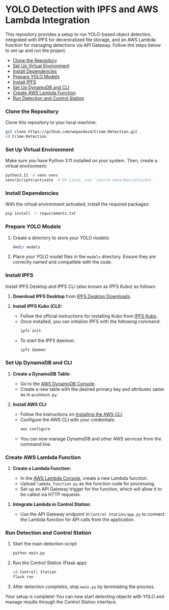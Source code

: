 
# YOLO Detection with IPFS and AWS Lambda Integration

This repository provides a setup to run YOLO-based object detection, integrated with IPFS for decentralized file storage, and an AWS Lambda function for managing detections via API Gateway. Follow the steps below to set up and run the project.

- [Clone the Repository](#clone-the-repository)
- [Set Up Virtual Environment](#set-up-virtual-environment)
- [Install Dependencies](#install-dependencies)
- [Prepare YOLO Models](#prepare-yolo-models)
- [Install IPFS](#install-ipfs)
- [Set Up DynamoDB and CLI](#set-up-dynamodb-and-cli)
- [Create AWS Lambda Function](#create-aws-lambda-function)
- [Run Detection and Control Station](#run-detection-and-control-station)


### Clone the Repository
Clone this repository to your local machine:

```bash
git clone https://github.com/wepandas4/Crime-Detection.git
cd Crime-Detection
```

### Set Up Virtual Environment
Make sure you have Python 3.11 installed on your system. Then, create a virtual environment:

```bash
python3.11 -m venv venv
venv\Scripts\activate  # On Linux, use `source venv/bin/activate`
```

### Install Dependencies
With the virtual environment activated, install the required packages:

```bash
pip install -r requirements.txt
```

### Prepare YOLO Models
1. Create a directory to store your YOLO models:

    ```bash
    mkdir models
    ```

2. Place your YOLO model files in the `models` directory. Ensure they are correctly named and compatible with the code.

### Install IPFS
Install IPFS Desktop and IPFS CLI (also known as IPFS Kubo) as follows:

1. **Download IPFS Desktop** from [IPFS Desktop Downloads](https://docs.ipfs.io/install/ipfs-desktop/).

2. **Install IPFS Kubo (CLI):**
   - Follow the official instructions for installing Kubo from [IPFS Kubo](https://docs.ipfs.io/how-to/command-line-quick-start/).
   - Once installed, you can initialize IPFS with the following command:
     ```bash
     ipfs init
     ```
   - To start the IPFS daemon:
     ```bash
     ipfs daemon
     ```

### Set Up DynamoDB and CLI
1. **Create a DynamoDB Table:**
   - Go to the [AWS DynamoDB Console](https://console.aws.amazon.com/dynamodb).
   - Create a new table with the desired primary key and attributes same as in `pushHash.py`.

2. **Install AWS CLI:**
   - Follow the instructions on [Installing the AWS CLI](https://docs.aws.amazon.com/cli/latest/userguide/install-cliv2.html).
   - Configure the AWS CLI with your credentials:
     ```bash
     aws configure
     ```
   - You can now manage DynamoDB and other AWS services from the command line.

### Create AWS Lambda Function
1. **Create a Lambda Function:**
   - In the [AWS Lambda Console](https://console.aws.amazon.com/lambda/), create a new Lambda function.
   - Upload `lambda_function.py` as the function code for processing.
   - Set up an API Gateway trigger for the function, which will allow it to be called via HTTP requests.

2. **Integrate Lambda in Control Station**:
   - Use the API Gateway endpoint in `Control Station/app.py` to connect the Lambda function for API calls from the application.

### Run Detection and Control Station
1. Start the main detection script:
    ```bash
    python main.py
    ```

2. Run the Control Station (Flask app):
    ```bash
    cd Control\ Station
    flask run
    ```

3. After detection completes, stop `main.py` by terminating the process.

Your setup is complete! You can now start detecting objects with YOLO and manage results through the Control Station interface.
